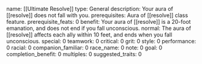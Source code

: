 name: [[Ultimate Resolve]]
type: General
description: Your aura of [[resolve]] does not fall with you.
prerequisites: Aura of [[resolve]] class feature.
prerequisite_feats: 0
benefit: Your aura of [[resolve]] is a 20-foot emanation, and does not end if you fall unconscious.
normal: The aura of [[resolve]] affects each ally within 10 feet, and ends when you fall unconscious.
special: 0
teamwork: 0
critical: 0
grit: 0
style: 0
performance: 0
racial: 0
companion_familiar: 0
race_name: 0
note: 0
goal: 0
completion_benefit: 0
multiples: 0
suggested_traits: 0
